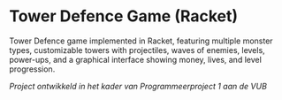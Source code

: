 # Tower Defence Game (Racket)

Tower Defence game implemented in Racket, featuring multiple monster types, customizable towers with projectiles, waves of enemies, levels, power-ups, and a graphical interface showing money, lives, and level progression.

*Project ontwikkeld in het kader van Programmeerproject 1 aan de VUB*
